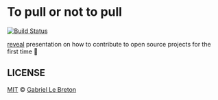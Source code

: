 # To pull or not to pull

[![Build Status](https://travis-ci.org/GabLeRoux/to-pull-or-not-to-pull.svg?branch=master)](https://travis-ci.org/GabLeRoux/to-pull-or-not-to-pull)

[reveal](http://lab.hakim.se/reveal-js/#/) presentation on how to contribute to open source projects for the first time :rocket:

## LICENSE

[MIT](LICENSE.md) © [Gabriel Le Breton](https://gableroux.com)
